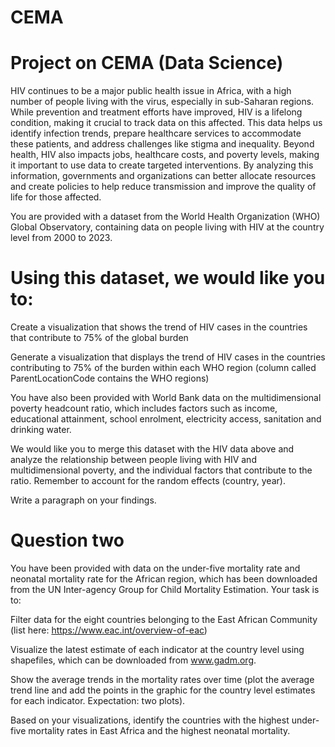 # CEMA
# Project on CEMA (Data Science)
HIV continues to be a major public health issue in Africa, with a high number of people living with the virus, especially in sub-Saharan regions. While prevention and treatment efforts have improved, HIV is a lifelong condition, making it crucial to track data on this affected. This data helps us identify infection trends, prepare healthcare services to accommodate these patients, and address challenges like stigma and inequality. Beyond health, HIV also impacts jobs, healthcare costs, and poverty levels, making it important to use data to create targeted interventions. By analyzing this information, governments and organizations can better allocate resources and create policies to help reduce transmission and improve the quality of life for those affected.

You are provided with a dataset from the World Health Organization (WHO) Global Observatory, containing data on people living with HIV at the country level from 2000 to 2023.

# Using this dataset, we would like you to:

Create a visualization that shows the trend of HIV cases in the countries that contribute to 75% of the global burden

Generate a visualization that displays the trend of HIV cases in the countries contributing to 75% of the burden within each WHO region (column called ParentLocationCode contains the WHO regions)

You have also been provided with World Bank data on the multidimensional poverty headcount ratio, which includes factors such as income, educational attainment, school enrolment, electricity access, sanitation and drinking water.

We would like you to merge this dataset with the HIV data above and analyze the relationship between people living with HIV and multidimensional poverty, and the individual factors that contribute to the ratio. Remember to account for the random effects (country, year).

Write a paragraph on your findings.

# Question two 
You have been provided with data on the under-five mortality rate and neonatal mortality rate for the African region, which has been downloaded from the UN Inter-agency Group for Child Mortality Estimation. Your task is to:

Filter data for the eight countries belonging to the East African Community (list here: https://www.eac.int/overview-of-eac)

Visualize the latest estimate of each indicator at the country level using shapefiles, which can be downloaded from www.gadm.org.

Show the average trends in the mortality rates over time (plot the average trend line and add the points in the graphic for the country level estimates for each indicator. Expectation: two plots).

Based on your visualizations, identify the countries with the highest under-five mortality rates in East Africa and the highest neonatal mortality.


